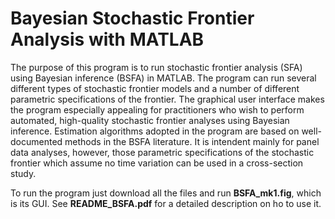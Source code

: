 # Bayesian Stochastic Frontier Analysis with MATLAB

The purpose of this program is to run stochastic frontier analysis (SFA) using Bayesian inference (BSFA) in MATLAB. The program can run several different types of stochastic frontier models and a number of different parametric specifications of the frontier. The graphical user interface makes the program especially appealing for practitioners who wish to perform automated, high-quality stochastic frontier analyses using Bayesian inference. Estimation algorithms adopted in the program are based on well-documented methods in the BSFA literature. It is intendent mainly for panel data analyses, however, those parametric specifications of the stochastic frontier which assume no time variation can be used in a cross-section study.

To run the program just download all the files and run **BSFA_mk1.fig**, which is its GUI. See **README_BSFA.pdf** for a detailed description on ho to use it. 
